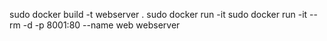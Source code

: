 sudo docker build -t webserver .
sudo docker run -it 
sudo docker run -it --rm -d -p 8001:80 --name web webserver